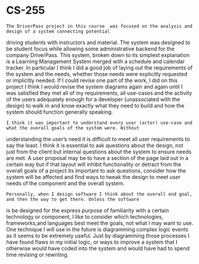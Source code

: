 # CS-255

	The DriverPass project in this course  was focused on the analysis and design of a system connecting potential 
driving students with instructors and material. The system was designed to be student focus while allowing some administrative
backend for the company DriverPass. This system, broken down to its simplest explanation is a Learning Management System merged 
with a schedule and calendar tracker. In particular I think I did a good job of laying out the requirements of the system and the 
needs, whether those needs were explicitly requested or implicitly needed. If I could revise one part of the work, I did on this 
project I think I would revise the system diagrams again and again until I was satisfied they met all of my requirements, all 
use-cases and the activity of the users adequately enough for a developer (unassociated with the design) to walk in and know 
exactly what they need to build and how the system should function generally speaking. 
  
	I think it was important to understand every user (actor) use-case and what the overall goals of the system were. Without 
understanding the user’s need it is difficult to meet all user requirements to say the least. I think it is essential to ask 
questions about the design, not just from the client but internal questions about the system to ensure needs are met. A user 
proposal may be to have a section of the page laid out in a certain way but if that layout will inhibit functionality or 
detract from the overall goals of a project its important to ask questions, consider how the system will be affected and find 
ways to tweak the design to meet user needs of the component and the overall system. 
  
	Personally, when I design software I think about the overall end goal, and then the way to get there. Unless the software 
is be designed for the express purpose of familiarity with a certain technology or component, I like to consider which technologies, 
frameworks,and languages best meet the goals, not what I may want to use. One technique I will use in the future is diagramming 
complex logic events as it seems to be extremely useful. Just by diagramming those processes I have found flaws in my initial logic, 
or ways to improve a system that I otherwise would have coded into the system and would have had to spend time revising or rewriting. 
